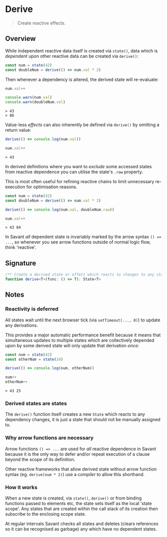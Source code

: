 # Derive

> Create reactive effects.

## Overview

While independent reactive data itself is created via `state()`, data which is _dependent_ upon other reactive data can be created via `derive()`:

```typescript
const num = state(42)
const doubleNum = derive(() => num.val * 2)
```

Then whenever a dependency is altered, the derived state will re-evaluate:

```typescript
num.val++

console.warn(num.val)
console.warn(doubleNum.val)
```

```console
> 43
> 86
```

Value-less _effects_ can also inherently be defined via `derive()` by omitting a return value:

```typescript
derive(() => console.log(num.val))

num.val++
```

```console
> 43
```

In derived definitions where you want to _exclude_ some accessed states from reactive dependence you can utilise the state's `.raw` property.

This is most often useful for refining reactive chains to limit unnecessary re-execution for optimisation reasons.

```typescript
const num = state(42)
const doubleNum = derive(() => num.val * 2)

derive(() => console.log(num.val, doubleNum.raw))

num.val++
```

```console
> 43 84
```

In Savant _all_ dependent state is invariably marked by the arrow syntax `() => ...`, so whenever you see arrow functions outside of normal logic flow, think 'reactive'.

## Signature

```typescript
/** Create a derived state or effect which reacts to changes to any states it depends on. */
function derive<T>(func: () => T): State<T>
```

## Notes

### Reactivity is deferred

All states wait until the next browser tick (via `setTimeout(..., 0)`) to update any derivations.

This provides a major automatic performance benefit because it means that simultaneous updates to multiple states which are collectively depended upon by some derived state will only update that derivation _once_:

```typescript
const num = state(42)
const otherNum = state(24)

derive(() => console.log(num, otherNum))

num++
otherNum++
```

```console
> 43 25
```

### Derived states are states

The `derive()` function itself creates a new `State` which reacts to any dependency changes, it is just a state that should not be manually assigned to.

### Why arrow functions are necessary

Arrow functions `() => ...` are used for _all_ reactive dependence in Savant because it is the only way to defer and/or repeat execution of a clause beyond the scope of its definition.

Other reactive frameworks that allow derived state without arrow function syntax (eg. `derive(num * 2)`) use a _compiler_ to allow this shorthand.

### How it works

When a new state is created, via `state()`, `derive()` or from binding functions passed to elements etc, the state sets itself as the local 'state scope'. Any states that are created within the call stack of its creation then subscribe to the enclosing scope state.

At regular intervals Savant checks all states and deletes (clears references so it can be recognised as garbage) any which have no dependent states.
